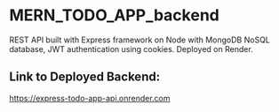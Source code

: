 ﻿# MERN_TODO_APP_backend
REST API built with Express framework on Node with MongoDB NoSQL database, JWT authentication using cookies. Deployed on Render.
## Link to Deployed Backend:
https://express-todo-app-api.onrender.com
